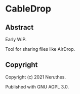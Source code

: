 # CableDrop

## Abstract

Early WIP.

Tool for sharing files like AirDrop.




## Copyright

Copyright (c) 2021 Neruthes.

Published with GNU AGPL 3.0.

